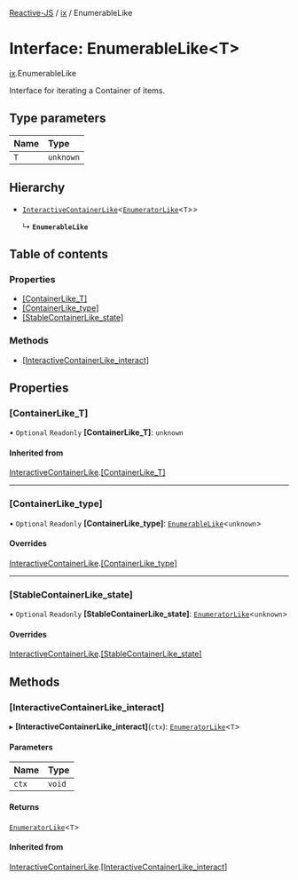 [Reactive-JS](../README.md) / [ix](../modules/ix.md) / EnumerableLike

# Interface: EnumerableLike<T\>

[ix](../modules/ix.md).EnumerableLike

Interface for iterating a Container of items.

## Type parameters

| Name | Type |
| :------ | :------ |
| `T` | `unknown` |

## Hierarchy

- [`InteractiveContainerLike`](ix.InteractiveContainerLike.md)<[`EnumeratorLike`](util.EnumeratorLike.md)<`T`\>\>

  ↳ **`EnumerableLike`**

## Table of contents

### Properties

- [[ContainerLike\_T]](ix.EnumerableLike.md#[containerlike_t])
- [[ContainerLike\_type]](ix.EnumerableLike.md#[containerlike_type])
- [[StableContainerLike\_state]](ix.EnumerableLike.md#[stablecontainerlike_state])

### Methods

- [[InteractiveContainerLike\_interact]](ix.EnumerableLike.md#[interactivecontainerlike_interact])

## Properties

### [ContainerLike\_T]

• `Optional` `Readonly` **[ContainerLike\_T]**: `unknown`

#### Inherited from

[InteractiveContainerLike](ix.InteractiveContainerLike.md).[[ContainerLike_T]](ix.InteractiveContainerLike.md#[containerlike_t])

___

### [ContainerLike\_type]

• `Optional` `Readonly` **[ContainerLike\_type]**: [`EnumerableLike`](ix.EnumerableLike.md)<`unknown`\>

#### Overrides

[InteractiveContainerLike](ix.InteractiveContainerLike.md).[[ContainerLike_type]](ix.InteractiveContainerLike.md#[containerlike_type])

___

### [StableContainerLike\_state]

• `Optional` `Readonly` **[StableContainerLike\_state]**: [`EnumeratorLike`](util.EnumeratorLike.md)<`unknown`\>

#### Overrides

[InteractiveContainerLike](ix.InteractiveContainerLike.md).[[StableContainerLike_state]](ix.InteractiveContainerLike.md#[stablecontainerlike_state])

## Methods

### [InteractiveContainerLike\_interact]

▸ **[InteractiveContainerLike_interact]**(`ctx`): [`EnumeratorLike`](util.EnumeratorLike.md)<`T`\>

#### Parameters

| Name | Type |
| :------ | :------ |
| `ctx` | `void` |

#### Returns

[`EnumeratorLike`](util.EnumeratorLike.md)<`T`\>

#### Inherited from

[InteractiveContainerLike](ix.InteractiveContainerLike.md).[[InteractiveContainerLike_interact]](ix.InteractiveContainerLike.md#[interactivecontainerlike_interact])
